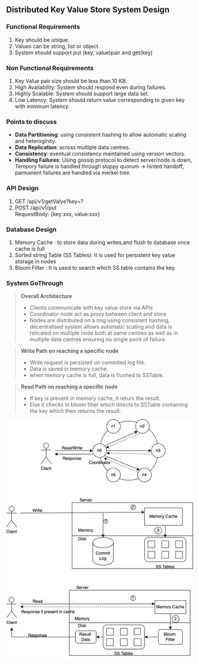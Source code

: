 ## Distributed Key Value Store System Design

### Functional Requirements
1. Key should be unique.
2. Values can be string, list or object.
3. System should support put (key, value)pair and get(key)

### Non Functional Requirements
1. Key Value pair size should be less than 10 KB.
2. High Availability: System should respond even during failures.
3. Highly Scalable: System should support large data set.
4. Low Latency: System should return value corresponding to given key with minimum latency.

### Points to discuss
- **Data Partitioning**: using consistent hashing to allow automatic scaling and heteroginity.<br>
- **Data Replication**: across multiple data centres.<br> 
- **Consistency**: eventual consistency maintained using version vectors.<br>
- **Handling Failures**: Using gossip protocol to detect server/node is down, Tempory failure is handled through sloppy quorum -> hinted handoff, parmanent failures are handled via merkel tree.<br>

### API Design
1. GET /api/v1/getValye?key=?
2. POST /api/v1/put<br>
    RequestBody:  {key:xxx, value:xxx}

### Database Design
1. Memory Cache : to store data during writes,and flush to database once cache is full
2. Sorted string Table (SS Tables): It is used for persistent key value storage in nodes
3. Bloom Filter : It is used to search which SS table contains the key.

### System GoThrough
> **Overall Architecture**
> - Clients communicate with key value store via APIs
> - Coordinator node act as proxy between client and store
> - Nodes are distributed on a ring using consistent hashing, decentralised system allows automatic scaling and data is relicated on multiple node both at same centres as well as in multiple data centres ensuring no single point of failure.

> **Write Path on reaching a specific node**
> - Write request is persisted on commited log file.
> - Data is saved in memory cache.
> - when memory cache is full, data is flushed to SSTable.

> **Read Path on reaching a specific node**
> - If key is present in memory cache, it returs the result.
> - Else it checks in bloom filter which directs to SSTable containing the key which then returns the result.

![Design](./images/KeyValueDatabaseDesign.png)




